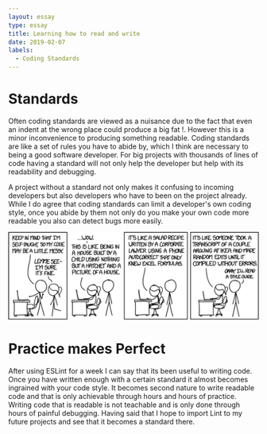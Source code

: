 ```yaml
---
layout: essay
type: essay
title: Learning how to read and write
date: 2019-02-07
labels:
  - Coding Standards
---
```



# Standards
Often coding standards are viewed as a nuisance due to the fact that even an indent at the wrong place could produce a big fat !. However this is a minor inconvenience to producing something readable. Coding standards are like a set of rules you have to abide by, which I think are necessary to being a good software developer. For big projects with thousands of lines of code having a standard will not only help the developer but help with its readability and debugging.

A project without a standard not only makes it confusing to incoming developers but also developers who have to been on the project already. While I do agree that coding standards can limit a developer's own coding style, once you abide by them not only do you make your own code more readable you also can detect bugs more easily. 

<img class="ui centered large floated image" src="../images/code_quality.png">


# Practice makes Perfect
After using ESLint for a week I can say that its been useful to writing code. Once you have written enough with a certain standard it almost becomes ingrained with your code style. It becomes second nature to write readable code and that is only achievable through hours and hours of practice. Writing code that is readable is not teachable and is only done through hours of painful debugging. Having said that I hope to import Lint to my future projects and see that it becomes a standard there.  
